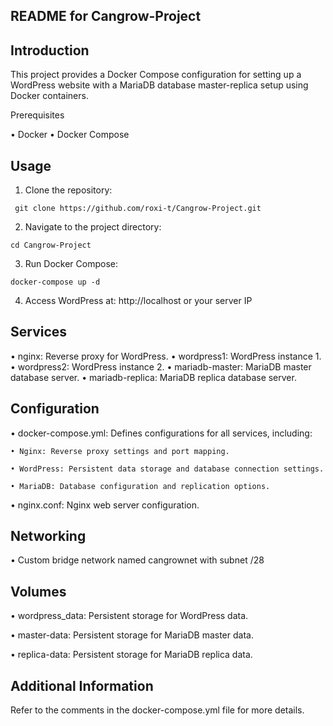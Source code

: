 ## README for Cangrow-Project

## Introduction

This project provides a Docker Compose configuration for setting up a WordPress website with a MariaDB database master-replica setup using Docker containers.

Prerequisites

• Docker
• Docker Compose

## Usage

1. Clone the repository:
```shell
 git clone https://github.com/roxi-t/Cangrow-Project.git
   ```
2. Navigate to the project directory:
 ```shell
cd Cangrow-Project
```
3. Run Docker Compose:
```shell
docker-compose up -d
```
4. Access WordPress at: http://localhost or your server IP

## Services

• nginx: Reverse proxy for WordPress.
• wordpress1: WordPress instance 1.
• wordpress2: WordPress instance 2.
• mariadb-master: MariaDB master database server.
• mariadb-replica: MariaDB replica database server.

## Configuration

• docker-compose.yml: Defines configurations for all services, including:

    • Nginx: Reverse proxy settings and port mapping.
    
    • WordPress: Persistent data storage and database connection settings.
    
    • MariaDB: Database configuration and replication options.
    
• nginx.conf: Nginx web server configuration.

## Networking

• Custom bridge network named cangrownet with subnet /28

## Volumes

• wordpress_data: Persistent storage for WordPress data.

• master-data: Persistent storage for MariaDB master data.

• replica-data: Persistent storage for MariaDB replica data.

## Additional Information

Refer to the comments in the docker-compose.yml file for more details.
